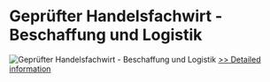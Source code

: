 # Geprüfter Handelsfachwirt - Beschaffung und Logistik
![Geprüfter Handelsfachwirt - Beschaffung und Logistik](https://mycommerce.akamaized.net/api/pimages/P300381783/BIG/300381783.JPG)
[>> Detailed information](https://secure.shareit.com/shareit/product.html?productid=300381783&affiliateid=200057808)